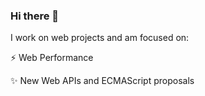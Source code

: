 ### Hi there 👋

I work on web projects and am focused on:

⚡️ Web Performance

✨ New Web APIs and ECMAScript proposals
